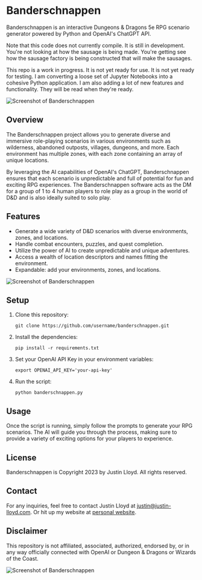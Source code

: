 # Banderschnappen

Banderschnappen is an interactive Dungeons & Dragons 5e RPG scenario generator powered by Python and OpenAI's ChatGPT API.

Note that this code does not currently compile. It is still in development. You're not looking at how the sausage is being
made. You're getting see how the sausage factory is being constructed that will make the sausages.

This repo is a work in progress. It is not yet ready for use. It is not yet ready for testing. I am converting a loose set
of Jupyter Notebooks into a cohesive Python application. I am also adding a lot of new features and functionality. They
will be read when they're ready.

![Screenshot of Banderschnappen](./screenshot-01.png)

## Overview

The Banderschnappen project allows you to generate diverse and immersive role-playing scenarios in various environments 
such as wilderness, abandoned outposts, villages, dungeons, and more. Each environment has multiple zones, with each zone 
containing an array of unique locations. 

By leveraging the AI capabilities of OpenAI's ChatGPT, Banderschnappen ensures that each scenario is unpredictable and full 
of potential for fun and exciting RPG experiences. The Banderschnappen software acts as the DM for a group of 1 to 4 human
players to role play as a group in the world of D&D and is also ideally suited to solo play.

## Features

- Generate a wide variety of D&D scenarios with diverse environments, zones, and locations.
- Handle combat encounters, puzzles, and quest completion.
- Utilize the power of AI to create unpredictable and unique adventures.
- Access a wealth of location descriptors and names fitting the environment.
- Expandable: add your environments, zones, and locations.


![Screenshot of Banderschnappen](./screenshot-03.png)

## Setup

1. Clone this repository:
   ```
   git clone https://github.com/username/banderschnappen.git
   ```
   
2. Install the dependencies:
   ```
   pip install -r requirements.txt
   ```

3. Set your OpenAI API Key in your environment variables:
   ```
   export OPENAI_API_KEY='your-api-key'
   ```

4. Run the script:
   ```
   python banderschnappen.py
   ```

## Usage

Once the script is running, simply follow the prompts to generate your RPG scenarios. The AI will guide you through the 
process, making sure to provide a variety of exciting options for your players to experience.

## License

Banderschnappen is Copyright 2023 by Justin Lloyd. All rights reserved.

## Contact

For any inquiries, feel free to contact Justin Lloyd at [justin@justin-lloyd.com](mailto:justin@justin-lloyd.com).
Or hit up my website at [personal website](https://justin-lloyd.com/).

## Disclaimer

This repository is not affiliated, associated, authorized, endorsed by, or in any way officially connected with OpenAI or
Dungeon & Dragons or Wizards of the Coast.

![Screenshot of Banderschnappen](./screenshot-02.png)
